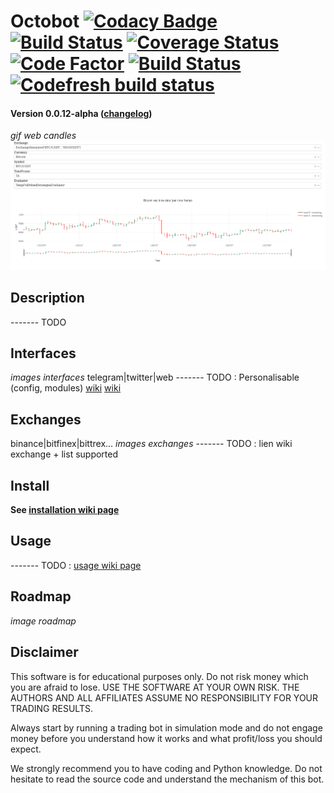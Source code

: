 # Octobot [![Codacy Badge](https://api.codacy.com/project/badge/Grade/c83a127c42ba4a389ca86a92fba7c53c)](https://www.codacy.com/app/paul.bouquet/Octobot?utm_source=github.com&amp;utm_medium=referral&amp;utm_content=Drakkar-Software/Octobot&amp;utm_campaign=Badge_Grade) [![Build Status](https://api.travis-ci.org/Drakkar-Software/Octobot.svg?branch=dev)](https://travis-ci.org/Drakkar-Software/Octobot) [![Coverage Status](https://coveralls.io/repos/github/Drakkar-Software/Octobot/badge.svg?branch=dev)](https://coveralls.io/github/Drakkar-Software/Octobot?branch=dev) [![Code Factor](https://www.codefactor.io/repository/github/Drakkar-Software/Octobot/badge)](https://www.codefactor.io/repository/github/Drakkar-Software/Octobot/overview/dev) [![Build Status](https://semaphoreci.com/api/v1/herklos/octobot/branches/dev/shields_badge.svg)](https://semaphoreci.com/herklos/octobot) [![Codefresh build status]( https://g.codefresh.io/api/badges/build?repoOwner=Drakkar-Software&repoName=Octobot&branch=dev&pipelineName=Octobot&accountName=herklos_marketplace&type=cf-1)]( https://g.codefresh.io/repositories/Drakkar-Software/Octobot/builds?filter=trigger:build;branch:dev;service:5b06a377435197b088b1757a~Octobot)

#### Version 0.0.12-alpha ([changelog](https://github.com/Drakkar-Software/Octobot/tree/dev/docs/CHANGELOG.md))

*gif web candles*
![Web Candles Screenshot](/docs/static/images/web_candle_screenshot.png)
## Description
------- TODO

## Interfaces
*images interfaces*
telegram|twitter|web
------- TODO : Personalisable (config, modules)
[wiki](https://github.com/Drakkar-Software/Octobot/wiki/Configuration)
[wiki](https://github.com/Drakkar-Software/Octobot/wiki/Customize-your-Octobot)

## Exchanges
binance|bitfinex|bittrex...
*images exchanges*
------- TODO : lien wiki exchange + list supported

## Install
**See [installation wiki page](https://github.com/Drakkar-Software/Octobot/wiki/Installation)**

## Usage
------- TODO : [usage wiki page](https://github.com/Drakkar-Software/Octobot/wiki/Usage) 

## Roadmap
*image roadmap*
## Disclaimer
This software is for educational purposes only. Do not risk money which 
you are afraid to lose. USE THE SOFTWARE AT YOUR OWN RISK. THE AUTHORS 
AND ALL AFFILIATES ASSUME NO RESPONSIBILITY FOR YOUR TRADING RESULTS. 

Always start by running a trading bot in simulation mode and do not engage money
before you understand how it works and what profit/loss you should
expect.

We strongly recommend you to have coding and Python knowledge. Do not 
hesitate to read the source code and understand the mechanism of this bot.

